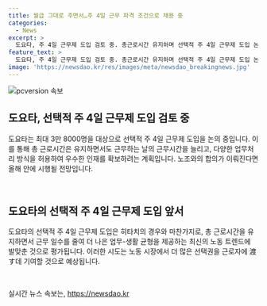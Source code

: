 ```yaml
---
title: 월급 그대로 주면서…주 4일 근무 파격 조건으로 채용 중
categories:
  - News
excerpt: >
  도요타, 주 4일 근무제 도입 검토 중. 총근로시간 유지하며 선택적 주 4일 근무제 도입 논의 중. 최대 3만 8000명을 대상으로, 총근로시간은 유지하되 근무 시간을 조정하여 유연한 업무처리 방식을 도입할 예정. 노조와 교섭 중으로, 합의 시 올해 안에 시행할 예정. 히타치도 주 4일 근무 도입 예정.
feature_text: >
  도요타, 주 4일 근무제 도입 검토 중. 총근로시간 유지하며 선택적 주 4일 근무제 도입 논의 중. 최대 3만 8000명을 대상으로, 총근로시간은 유지하되 근무 시간을 조정하여 유연한 업무처리 방식을 도입할 예정. 노조와 교섭 중으로, 합의 시 올해 안에 시행할 예정. 히타치도 주 4일 근무 도입 예정.
image: 'https://newsdao.kr/res/images/meta/newsdao_breakingnews.jpg'
---
```


<p><img src="https://newsdao.kr/res/images/meta/newsdao_breakingnews.jpg" alt="pcversion 속보" /></p>

<h2 data-ke-size="size26">도요타, 선택적 주 4일 근무제 도입 검토 중</h2>

<p data-ke-size="size16">도요타는 최대 3만 8000명을 대상으로 선택적 주 4일 근무제 도입을 논의 중입니다. 이를 통해 총 근로시간은 유지하면서도 근무하는 날의 근무시간을 늘리고, 다양한 업무처리 방식을 허용하여 우수한 인재를 확보하려는 계획입니다. 노조와의 합의가 이뤄진다면 올해 안에 시행될 전망입니다.</p>

<p><br></p>

<h2 data-ke-size="size26">도요타의 선택적 주 4일 근무제 도입 앞서</h2>

<p data-ke-size="size16">도요타의 선택적 주 4일 근무제 도입은 히타치의 경우와 마찬가지로, 총 근로시간을 유지하면서 근무 일수를 줄여 더 나은 업무-생활 균형을 제공하는 최신의 노동 트렌드에 발맞춘 것으로 평가됩니다. 이러한 시도는 노동 시장에서 더 많은 선택권을 근로자에 渡す데 기여할 것으로 예상됩니다.</p>

<p data-ke-size="size16">&nbsp;</p>
실시간 뉴스 속보는, <a href="https://newsdao.kr" rel="dofollow">https://newsdao.kr</a>


